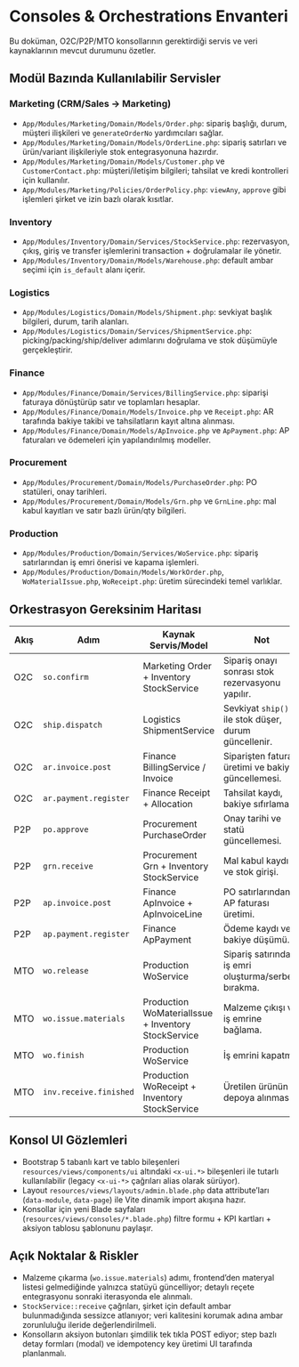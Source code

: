 # Consoles & Orchestrations Envanteri

Bu doküman, O2C/P2P/MTO konsollarının gerektirdiği servis ve veri kaynaklarının mevcut durumunu özetler.

## Modül Bazında Kullanılabilir Servisler

### Marketing (CRM/Sales → Marketing)
- `App/Modules/Marketing/Domain/Models/Order.php`: sipariş başlığı, durum, müşteri ilişkileri ve `generateOrderNo` yardımcıları sağlar.
- `App/Modules/Marketing/Domain/Models/OrderLine.php`: sipariş satırları ve ürün/variant ilişkileriyle stok entegrasyonuna hazırdır.
- `App/Modules/Marketing/Domain/Models/Customer.php` ve `CustomerContact.php`: müşteri/iletişim bilgileri; tahsilat ve kredi kontrolleri için kullanılır.
- `App/Modules/Marketing/Policies/OrderPolicy.php`: `viewAny`, `approve` gibi işlemleri şirket ve izin bazlı olarak kısıtlar.

### Inventory
- `App/Modules/Inventory/Domain/Services/StockService.php`: rezervasyon, çıkış, giriş ve transfer işlemlerini transaction + doğrulamalar ile yönetir.
- `App/Modules/Inventory/Domain/Models/Warehouse.php`: default ambar seçimi için `is_default` alanı içerir.

### Logistics
- `App/Modules/Logistics/Domain/Models/Shipment.php`: sevkiyat başlık bilgileri, durum, tarih alanları.
- `App/Modules/Logistics/Domain/Services/ShipmentService.php`: picking/packing/ship/deliver adımlarını doğrulama ve stok düşümüyle gerçekleştirir.

### Finance
- `App/Modules/Finance/Domain/Services/BillingService.php`: siparişi faturaya dönüştürüp satır ve toplamları hesaplar.
- `App/Modules/Finance/Domain/Models/Invoice.php` ve `Receipt.php`: AR tarafında bakiye takibi ve tahsilatların kayıt altına alınması.
- `App/Modules/Finance/Domain/Models/ApInvoice.php` ve `ApPayment.php`: AP faturaları ve ödemeleri için yapılandırılmış modeller.

### Procurement
- `App/Modules/Procurement/Domain/Models/PurchaseOrder.php`: PO statüleri, onay tarihleri.
- `App/Modules/Procurement/Domain/Models/Grn.php` ve `GrnLine.php`: mal kabul kayıtları ve satır bazlı ürün/qty bilgileri.

### Production
- `App/Modules/Production/Domain/Services/WoService.php`: sipariş satırlarından iş emri önerisi ve kapama işlemleri.
- `App/Modules/Production/Domain/Models/WorkOrder.php`, `WoMaterialIssue.php`, `WoReceipt.php`: üretim sürecindeki temel varlıklar.

## Orkestrasyon Gereksinim Haritası

| Akış | Adım | Kaynak Servis/Model | Not |
| --- | --- | --- | --- |
| O2C | `so.confirm` | Marketing Order + Inventory StockService | Sipariş onayı sonrası stok rezervasyonu yapılır.
| O2C | `ship.dispatch` | Logistics ShipmentService | Sevkiyat `ship()` ile stok düşer, durum güncellenir.
| O2C | `ar.invoice.post` | Finance BillingService / Invoice | Siparişten fatura üretimi ve bakiye güncellemesi.
| O2C | `ar.payment.register` | Finance Receipt + Allocation | Tahsilat kaydı, bakiye sıfırlama.
| P2P | `po.approve` | Procurement PurchaseOrder | Onay tarihi ve statü güncellemesi.
| P2P | `grn.receive` | Procurement Grn + Inventory StockService | Mal kabul kaydı ve stok girişi.
| P2P | `ap.invoice.post` | Finance ApInvoice + ApInvoiceLine | PO satırlarından AP faturası üretimi.
| P2P | `ap.payment.register` | Finance ApPayment | Ödeme kaydı ve bakiye düşümü.
| MTO | `wo.release` | Production WoService | Sipariş satırından iş emri oluşturma/serbest bırakma.
| MTO | `wo.issue.materials` | Production WoMaterialIssue + Inventory StockService | Malzeme çıkışı ve iş emrine bağlama.
| MTO | `wo.finish` | Production WoService | İş emrini kapatma.
| MTO | `inv.receive.finished` | Production WoReceipt + Inventory StockService | Üretilen ürünün depoya alınması.

## Konsol UI Gözlemleri

- Bootstrap 5 tabanlı kart ve tablo bileşenleri `resources/views/components/ui` altındaki `<x-ui.*>` bileşenleri ile tutarlı kullanılabilir (legacy `<x-ui-*>` çağrıları alias olarak sürüyor).
- Layout `resources/views/layouts/admin.blade.php` data attribute’ları (`data-module`, `data-page`) ile Vite dinamik import akışına hazır.
- Konsollar için yeni Blade sayfaları (`resources/views/consoles/*.blade.php`) filtre formu + KPI kartları + aksiyon tablosu şablonunu paylaşır.

## Açık Noktalar & Riskler

- Malzeme çıkarma (`wo.issue.materials`) adımı, frontend’den materyal listesi gelmediğinde yalnızca statüyü güncelliyor; detaylı reçete entegrasyonu sonraki iterasyonda ele alınmalı.
- `StockService::receive` çağrıları, şirket için default ambar bulunmadığında sessizce atlanıyor; veri kalitesini korumak adına ambar zorunluluğu ileride değerlendirilmeli.
- Konsolların aksiyon butonları şimdilik tek tıkla POST ediyor; step bazlı detay formları (modal) ve idempotency key üretimi UI tarafında planlanmalı.
